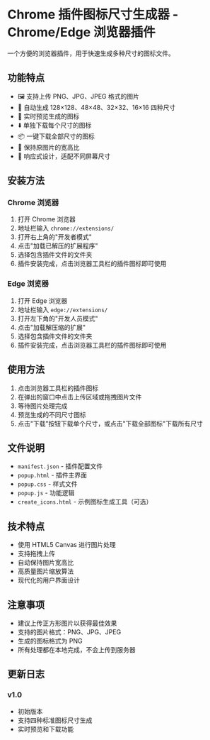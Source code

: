 # Chrome 插件图标尺寸生成器 - Chrome/Edge 浏览器插件

一个方便的浏览器插件，用于快速生成多种尺寸的图标文件。

## 功能特点

- 🖼️ 支持上传 PNG、JPG、JPEG 格式的图片
- 📏 自动生成 128×128、48×48、32×32、16×16 四种尺寸
- 👀 实时预览生成的图标
- ⬇️ 单独下载每个尺寸的图标
- 📦 一键下载全部尺寸的图标
- 🎨 保持原图片的宽高比
- 📱 响应式设计，适配不同屏幕尺寸

## 安装方法

### Chrome 浏览器

1. 打开 Chrome 浏览器
2. 地址栏输入 `chrome://extensions/`
3. 打开右上角的"开发者模式"
4. 点击"加载已解压的扩展程序"
5. 选择包含插件文件的文件夹
6. 插件安装完成，点击浏览器工具栏的插件图标即可使用

### Edge 浏览器

1. 打开 Edge 浏览器
2. 地址栏输入 `edge://extensions/`
3. 打开左下角的"开发人员模式"
4. 点击"加载解压缩的扩展"
5. 选择包含插件文件的文件夹
6. 插件安装完成，点击浏览器工具栏的插件图标即可使用

## 使用方法

1. 点击浏览器工具栏的插件图标
2. 在弹出的窗口中点击上传区域或拖拽图片文件
3. 等待图片处理完成
4. 预览生成的不同尺寸图标
5. 点击"下载"按钮下载单个尺寸，或点击"下载全部图标"下载所有尺寸

## 文件说明

- `manifest.json` - 插件配置文件
- `popup.html` - 插件主界面
- `popup.css` - 样式文件
- `popup.js` - 功能逻辑
- `create_icons.html` - 示例图标生成工具（可选）

## 技术特点

- 使用 HTML5 Canvas 进行图片处理
- 支持拖拽上传
- 自动保持图片宽高比
- 高质量图片缩放算法
- 现代化的用户界面设计

## 注意事项

- 建议上传正方形图片以获得最佳效果
- 支持的图片格式：PNG、JPG、JPEG
- 生成的图标格式为 PNG
- 所有处理都在本地完成，不会上传到服务器

## 更新日志

### v1.0

- 初始版本
- 支持四种标准图标尺寸生成
- 实时预览和下载功能
